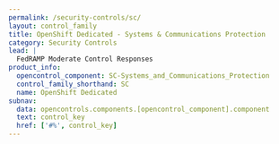 ```yaml
---
permalink: /security-controls/sc/
layout: control_family
title: OpenShift Dedicated - Systems & Communications Protection
category: Security Controls
lead: |
  FedRAMP Moderate Control Responses
product_info:
  opencontrol_component: SC-Systems_and_Communications_Protection
  control_family_shorthand: SC
  name: OpenShift Dedicated
subnav:
  data: opencontrols.components.[opencontrol_component].component
  text: control_key
  href: ['#%', control_key]
---
```

